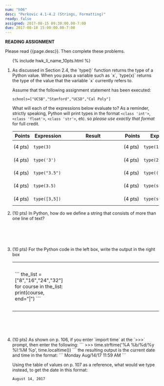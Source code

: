 ```yaml
---
num: "h06"
desc: "Perkovic 4.1-4.2 (Strings, Formatting)"
ready: false
assigned: 2017-08-15 09:30:00.00-7:00
due: 2017-08-18 15:00:00.00-7:00
---
```


<b>READING ASSIGNMENT</b>

Please read {{page.desc}}.  Then complete these problems.

<ol>

{% include hwk_li_name_10pts.html %}
<li markdown="1">  As discussed in Section&nbsp;2.4, the `type()` function returns the type of a Python value.
When you pass a variable such as `x`, `type(x)` returns the type of the value that the variable `x` currently refers to.

Assume that the following assignment statement has been executed:

```
schools=["UCSB","Stanford","UCSD","Cal Poly"]
```

What will each of the expressions below evaluate to?  As a reminder, strictly speaking, Python will print types in the format `<class 'int'>`, `<class 'float'>`, `<class 'str'>`, etc. so *please use exactly that format* for full credit.
<style>
div.bigger table * td { padding: 0.7em 3pt 0.7em 3pt; }
span.wide { padding: 0pt 4em 0pt 4em; }
</style>

<div class="bigger" markdown="1">

| Points  | Expression  | <span class="wide">Result</span> | Points  | Expression  | <span class="wide">Result</span> |
|---------|-------------|--------|---------|-------------|--------|
| (4 pts) | `type(3)` |        | (4 pts) | `type(1+2.5)`     |        |
| (4 pts) | `type('3')`    |        | (4 pts) | `type(2 * "3")`|        |
| (4 pts) | `type("3.5")`    |        | (4 pts) | `type((3,3))` |        |
| (4 pts) | `type(3.5)`    |        | (4 pts) | `type(schools)`  |        |
| (4 pts) | `type([3,5])`    |        | (4 pts) | `type(schools[0])`    |        |

</div>

<div class="pagebreak">
</div>

</li>



<li style="margin-bottom:6em;" markdown="1"> (10 pts) In Python, how do we define a string that consists of more than one line of text? 
</li>

<style>
td.answer_box { width: 30em; height: 10em; }
</style>


<li style="margin-bottom:6em;" markdown="1"> (10 pts) For the Python code in the left box, write the output in the right box

<table>
<tr>
<td markdown="1">
```
the_list = ["8","16","24","32"]
for course in the_list:
   print(course, end="|")
```
</td>
<td class="answer_box">
</td>
</tr>
</table>

</li>


<li markdown-"1" style="margin-bottom:4em;"> (10 pts) As shown on p. 106, if you enter `import time` at the `>>>` prompt, then enter the following:
```
>>> time.strftime('%A %b/%d/%y %I:%M %p', time.localtime())
```
the resulting output is the current date and time in the format:
```
Monday Aug/14/17 11:59 AM
```

Using the table of values on p. 107 as a reference, what would we type instead, to get the date in this format: 

```
August 14, 2017
```

</li>

</ol>

